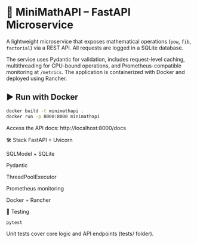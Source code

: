 # 🧮 MiniMathAPI – FastAPI Microservice

A lightweight microservice that exposes mathematical operations (`pow`, `fib`, `factorial`) via a REST API. All requests are logged in a SQLite database.

The service uses Pydantic for validation, includes request-level caching, multithreading for CPU-bound operations, and Prometheus-compatible monitoring at `/metrics`. The application is containerized with Docker and deployed using Rancher.

## ▶️ Run with Docker

```bash
docker build -t minimathapi .
docker run -p 8000:8000 minimathapi
```
Access the API docs:
http://localhost:8000/docs

🛠 Stack
FastAPI + Uvicorn

SQLModel + SQLite

Pydantic

ThreadPoolExecutor

Prometheus monitoring

Docker + Rancher

🧪 Testing
```bash
pytest
```
Unit tests cover core logic and API endpoints (tests/ folder).
